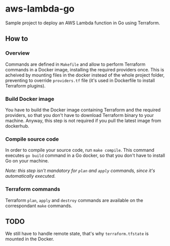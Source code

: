 # aws-lambda-go

Sample project to deploy an AWS Lambda function in Go using Terraform.

## How to

### Overview 

Commands are defined in `Makefile` and allow to perform Terraform commands in a Docker image, installing the required providers once. This is acheived by mounting files in the docker instead of the whole project folder, preventing to override `providers.tf` file (it's used in Dockerfile to install Terraform plugins).

### Build Docker image

You have to build the Docker image containing Terraform and the required providers, so that you don't have to download Terraform binary to your machine.
Anyway, this step is not required if you pull the latest image from dockerhub.


### Compile source code

In order to compile your source code, run `make compile`. This command executes `go build` command in a Go docker, so that you don't have to install Go on your machine.

_Note: this step isn't mandatory for `plan` and `apply` commands, since it's automatically executed._

### Terraform commands

Terraform `plan`, `apply` and `destroy` commands are available on the correspondant `make` commands. 

## TODO

We still have to handle remote state, that's why `terraform.tfstate` is mounted in the Docker.